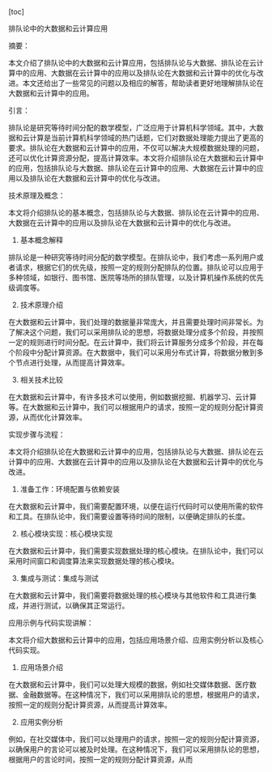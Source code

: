 
[toc]                    
                
                
排队论中的大数据和云计算应用

摘要：

本文介绍了排队论中的大数据和云计算应用，包括排队论与大数据、排队论在云计算中的应用、大数据在云计算中的应用以及排队论在大数据和云计算中的优化与改进。本文还给出了一些常见的问题以及相应的解答，帮助读者更好地理解排队论在大数据和云计算中的应用。

引言：

排队论是研究等待时间分配的数学模型，广泛应用于计算机科学领域。其中，大数据和云计算是当前计算机科学领域的热门话题，它们对数据处理能力提出了更高的要求。排队论在大数据和云计算中的应用，不仅可以解决大规模数据处理的问题，还可以优化计算资源分配，提高计算效率。本文将介绍排队论在大数据和云计算中的应用，包括排队论与大数据、排队论在云计算中的应用、大数据在云计算中的应用以及排队论在大数据和云计算中的优化与改进。

技术原理及概念：

本文将介绍排队论的基本概念，包括排队论与大数据、排队论在云计算中的应用、大数据在云计算中的应用以及排队论在大数据和云计算中的优化与改进。

1. 基本概念解释

排队论是一种研究等待时间分配的数学模型。在排队论中，我们考虑一系列用户或者请求，根据它们的优先级，按照一定的规则分配排队的位置。排队论可以应用于多种领域，如银行、图书馆、医院等场所的排队管理，以及计算机操作系统的优先级调度等。

2. 技术原理介绍

在大数据和云计算中，我们处理的数据量非常庞大，并且需要处理时间非常长。为了解决这个问题，我们可以采用排队论的思想，将数据处理分成多个阶段，并按照一定的规则进行时间分配。在云计算中，我们将云计算服务分成多个阶段，并在每个阶段中分配计算资源。在大数据中，我们可以采用分布式计算，将数据分散到多个节点进行处理，从而提高计算效率。

3. 相关技术比较

在大数据和云计算中，有许多技术可以使用，例如数据挖掘、机器学习、云计算等。在大数据和云计算中，我们可以根据用户的请求，按照一定的规则分配计算资源，从而优化计算效率。

实现步骤与流程：

本文将介绍排队论在大数据和云计算中的应用，包括排队论与大数据、排队论在云计算中的应用、大数据在云计算中的应用以及排队论在大数据和云计算中的优化与改进。

1. 准备工作：环境配置与依赖安装

在大数据和云计算中，我们需要配置环境，以便在运行代码时可以使用所需的软件和工具。在排队论中，我们需要设置等待时间的限制，以便确定排队的长度。

2. 核心模块实现：核心模块实现

在大数据和云计算中，我们需要实现数据处理的核心模块。在排队论中，我们可以采用时间窗口和调度算法来实现数据处理的核心模块。

3. 集成与测试：集成与测试

在大数据和云计算中，我们需要将数据处理的核心模块与其他软件和工具进行集成，并进行测试，以确保其正常运行。

应用示例与代码实现讲解：

本文将介绍大数据和云计算中的应用，包括应用场景介绍、应用实例分析以及核心代码实现。

1. 应用场景介绍

在大数据和云计算中，我们可以处理大规模的数据，例如社交媒体数据、医疗数据、金融数据等。在这种情况下，我们可以采用排队论的思想，根据用户的请求，按照一定的规则分配计算资源，从而提高计算效率。

2. 应用实例分析

例如，在社交媒体中，我们可以处理用户的请求，按照一定的规则分配计算资源，以确保用户的言论可以被及时处理。在这种情况下，我们可以采用排队论的思想，根据用户的言论时间，按照一定的规则分配计算资源，从而

